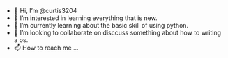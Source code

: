 - 👋 Hi, I’m @curtis3204
- 👀 I’m interested in learning everything that is new.
- 🌱 I’m currently learning about the basic skill of using python.
- 💞️ I’m looking to collaborate on disccuss something about how to writing a os.
- 📫 How to reach me ...

<!---
curtis3204/curtis3204 is a ✨ special ✨ repository because its `README.md` (this file) appears on your GitHub profile.
You can click the Preview link to take a look at your changes.
--->
